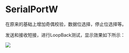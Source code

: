 # SerialPortW

在原来的基础上增加奇偶校验，数据位选择，停止位选择等。

发送和接收短接，进行LoopBack测试，显示效果如下所示：

![](https://github.com/TonySudo/SerialPortW/blob/master/image/serialPoerW.gif)
